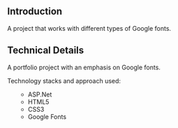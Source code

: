 ## Introduction
A project that works with different types of Google fonts.

## Technical Details
A portfolio project with an emphasis on Google fonts.

Technology stacks and approach used:
<ul>
  <ul>
    <li>ASP.Net</li>
    <li>HTML5</li>  
    <li>CSS3</li>  
    <li>Google Fonts</li>  
  </ul>
</ul>

